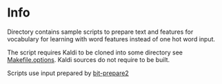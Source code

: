 # Info

Directory contains sample scripts to prepare text and features for vocabulary for learning with word features instead of one hot word input.

The script requires Kaldi to be cloned into some directory see [Makefile.options](Makefile.options). Kaldi sources do not require to be built.

Scripts use input prepared by [bit-prepare2](../bit-prepare2)    
 